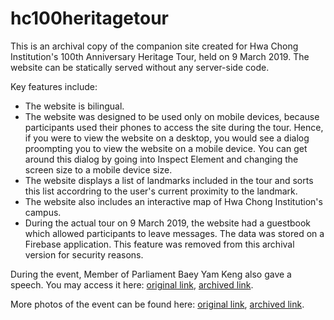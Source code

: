 # hc100heritagetour

This is an archival copy of the companion site created for Hwa Chong Institution's 100th Anniversary Heritage Tour, held on 9 March 2019. The website can be statically served without any server-side code.

Key features include:
- The website is bilingual. 
- The website was designed to be used only on mobile devices, because participants used their phones to access the site during the tour. Hence, if you were to view the website on a desktop, you would see a dialog proompting you to view the website on a mobile device. You can get around this dialog by going into Inspect Element and changing the screen size to a mobile device size.
- The website displays a list of landmarks included in the tour and sorts this list accordring to the user's current proximity to the landmark. 
- The website also includes an interactive map of Hwa Chong Institution's campus.
- During the actual tour on 9 March 2019, the website had a guestbook which allowed participants to leave messages. The data was stored on a Firebase application. This feature was removed from this archival version for security reasons.

During the event, Member of Parliament Baey Yam Keng also gave a speech. You may access it here: [original link](https://www.mccy.gov.sg/about-us/news-and-resources/speeches/2019/mar/learning-about-our-culture-and-heritage-from-chinese-business-pioneers), [archived link](https://web.archive.org/web/20220707195045/https://www.mccy.gov.sg/about-us/news-and-resources/speeches/2019/mar/learning-about-our-culture-and-heritage-from-chinese-business-pioneers).

More photos of the event can be found here: [original link](https://sites.google.com/student.hci.edu.sg/studio-ardent/our-collection/hc100-heritage-trail), [archived link](https://archive.is/XD4xx).